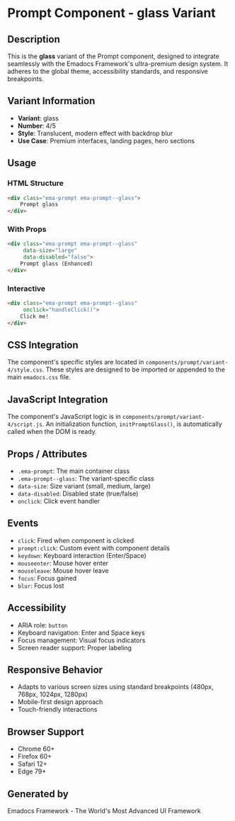 # Prompt Component - glass Variant

## Description
This is the **glass** variant of the Prompt component, designed to integrate seamlessly with the Emadocs Framework's ultra-premium design system. It adheres to the global theme, accessibility standards, and responsive breakpoints.

## Variant Information
- **Variant**: glass
- **Number**: 4/5
- **Style**: Translucent, modern effect with backdrop blur
- **Use Case**: Premium interfaces, landing pages, hero sections

## Usage

### HTML Structure
```html
<div class="ema-prompt ema-prompt--glass">
    Prompt glass
</div>
```

### With Props
```html
<div class="ema-prompt ema-prompt--glass" 
     data-size="large" 
     data-disabled="false">
    Prompt glass (Enhanced)
</div>
```

### Interactive
```html
<div class="ema-prompt ema-prompt--glass" 
     onclick="handleClick()">
    Click me!
</div>
```

## CSS Integration
The component's specific styles are located in `components/prompt/variant-4/style.css`. These styles are designed to be imported or appended to the main `emadocs.css` file.

## JavaScript Integration
The component's JavaScript logic is in `components/prompt/variant-4/script.js`. An initialization function, `initPromptGlass()`, is automatically called when the DOM is ready.

## Props / Attributes
- `.ema-prompt`: The main container class
- `.ema-prompt--glass`: The variant-specific class
- `data-size`: Size variant (small, medium, large)
- `data-disabled`: Disabled state (true/false)
- `onclick`: Click event handler

## Events
- `click`: Fired when component is clicked
- `prompt:click`: Custom event with component details
- `keydown`: Keyboard interaction (Enter/Space)
- `mouseenter`: Mouse hover enter
- `mouseleave`: Mouse hover leave
- `focus`: Focus gained
- `blur`: Focus lost

## Accessibility
- ARIA role: `button`
- Keyboard navigation: Enter and Space keys
- Focus management: Visual focus indicators
- Screen reader support: Proper labeling

## Responsive Behavior
- Adapts to various screen sizes using standard breakpoints (480px, 768px, 1024px, 1280px)
- Mobile-first design approach
- Touch-friendly interactions

## Browser Support
- Chrome 60+
- Firefox 60+
- Safari 12+
- Edge 79+

## Generated by
Emadocs Framework - The World's Most Advanced UI Framework
